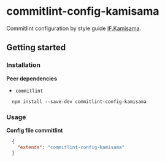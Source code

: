 # commitlint-config-kamisama

Commitlint configuration by style guide [IF.Kamisama](https://github.com/furdzik/IF.Kamisama).

## Getting started

### Installation

**Peer dependencies**
- `commitlint`

```
  npm install --save-dev commitlint-config-kamisama
```

### Usage

**Config file commitlint**

```json
  {
    "extends": "commitlint-config-kamisama"
  }
```


